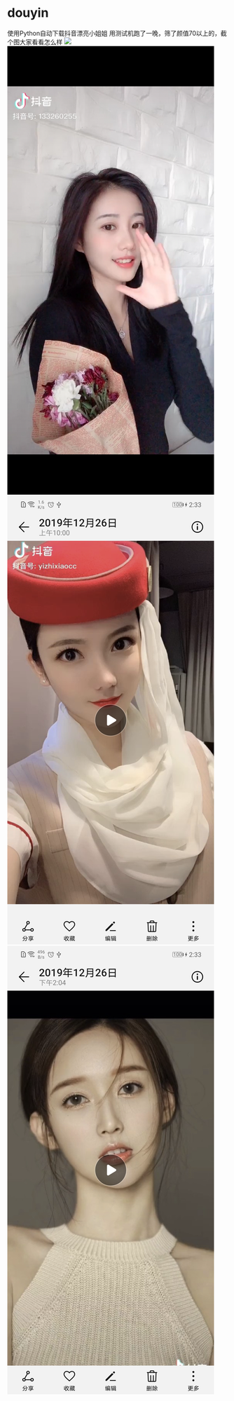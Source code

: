 # douyin
使用Python自动下载抖音漂亮小姐姐
用测试机跑了一晚，筛了颜值70以上的，截个图大家看看怎么样
![](https://github.com/kzqsky/douyin/blob/master/images/device-2019-12-26-142707.png?raw=true)
![](https://github.com/kzqsky/douyin/blob/master/images/device-2019-12-26-143223.png?raw=true)
![](https://github.com/kzqsky/douyin/blob/master/images/device-2019-12-26-143310.png?raw=true)
![](https://github.com/kzqsky/douyin/blob/master/images/device-2019-12-26-143341.png?raw=true)

